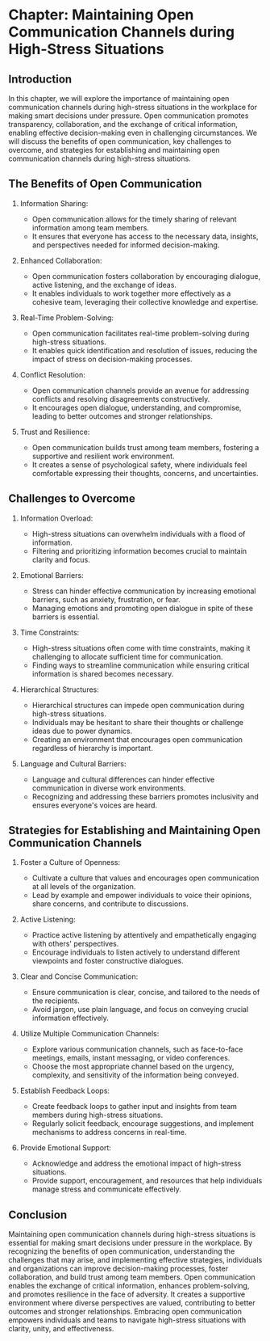 Chapter: Maintaining Open Communication Channels during High-Stress Situations
==============================================================================

Introduction
------------

In this chapter, we will explore the importance of maintaining open communication channels during high-stress situations in the workplace for making smart decisions under pressure. Open communication promotes transparency, collaboration, and the exchange of critical information, enabling effective decision-making even in challenging circumstances. We will discuss the benefits of open communication, key challenges to overcome, and strategies for establishing and maintaining open communication channels during high-stress situations.

The Benefits of Open Communication
----------------------------------

1. Information Sharing:

   * Open communication allows for the timely sharing of relevant information among team members.
   * It ensures that everyone has access to the necessary data, insights, and perspectives needed for informed decision-making.
2. Enhanced Collaboration:

   * Open communication fosters collaboration by encouraging dialogue, active listening, and the exchange of ideas.
   * It enables individuals to work together more effectively as a cohesive team, leveraging their collective knowledge and expertise.
3. Real-Time Problem-Solving:

   * Open communication facilitates real-time problem-solving during high-stress situations.
   * It enables quick identification and resolution of issues, reducing the impact of stress on decision-making processes.
4. Conflict Resolution:

   * Open communication channels provide an avenue for addressing conflicts and resolving disagreements constructively.
   * It encourages open dialogue, understanding, and compromise, leading to better outcomes and stronger relationships.
5. Trust and Resilience:

   * Open communication builds trust among team members, fostering a supportive and resilient work environment.
   * It creates a sense of psychological safety, where individuals feel comfortable expressing their thoughts, concerns, and uncertainties.

Challenges to Overcome
----------------------

1. Information Overload:

   * High-stress situations can overwhelm individuals with a flood of information.
   * Filtering and prioritizing information becomes crucial to maintain clarity and focus.
2. Emotional Barriers:

   * Stress can hinder effective communication by increasing emotional barriers, such as anxiety, frustration, or fear.
   * Managing emotions and promoting open dialogue in spite of these barriers is essential.
3. Time Constraints:

   * High-stress situations often come with time constraints, making it challenging to allocate sufficient time for communication.
   * Finding ways to streamline communication while ensuring critical information is shared becomes necessary.
4. Hierarchical Structures:

   * Hierarchical structures can impede open communication during high-stress situations.
   * Individuals may be hesitant to share their thoughts or challenge ideas due to power dynamics.
   * Creating an environment that encourages open communication regardless of hierarchy is important.
5. Language and Cultural Barriers:

   * Language and cultural differences can hinder effective communication in diverse work environments.
   * Recognizing and addressing these barriers promotes inclusivity and ensures everyone's voices are heard.

Strategies for Establishing and Maintaining Open Communication Channels
-----------------------------------------------------------------------

1. Foster a Culture of Openness:

   * Cultivate a culture that values and encourages open communication at all levels of the organization.
   * Lead by example and empower individuals to voice their opinions, share concerns, and contribute to discussions.
2. Active Listening:

   * Practice active listening by attentively and empathetically engaging with others' perspectives.
   * Encourage individuals to listen actively to understand different viewpoints and foster constructive dialogues.
3. Clear and Concise Communication:

   * Ensure communication is clear, concise, and tailored to the needs of the recipients.
   * Avoid jargon, use plain language, and focus on conveying crucial information effectively.
4. Utilize Multiple Communication Channels:

   * Explore various communication channels, such as face-to-face meetings, emails, instant messaging, or video conferences.
   * Choose the most appropriate channel based on the urgency, complexity, and sensitivity of the information being conveyed.
5. Establish Feedback Loops:

   * Create feedback loops to gather input and insights from team members during high-stress situations.
   * Regularly solicit feedback, encourage suggestions, and implement mechanisms to address concerns in real-time.
6. Provide Emotional Support:

   * Acknowledge and address the emotional impact of high-stress situations.
   * Provide support, encouragement, and resources that help individuals manage stress and communicate effectively.

Conclusion
----------

Maintaining open communication channels during high-stress situations is essential for making smart decisions under pressure in the workplace. By recognizing the benefits of open communication, understanding the challenges that may arise, and implementing effective strategies, individuals and organizations can improve decision-making processes, foster collaboration, and build trust among team members. Open communication enables the exchange of critical information, enhances problem-solving, and promotes resilience in the face of adversity. It creates a supportive environment where diverse perspectives are valued, contributing to better outcomes and stronger relationships. Embracing open communication empowers individuals and teams to navigate high-stress situations with clarity, unity, and effectiveness.
